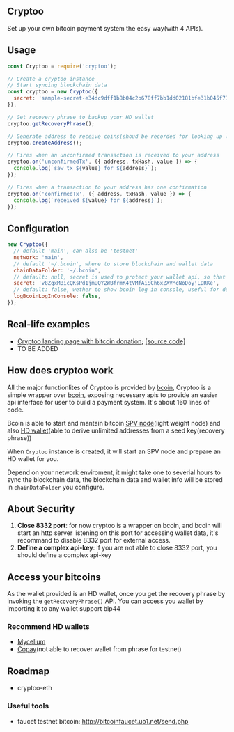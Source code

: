 ## Cryptoo

Set up your own bitcoin payment system the easy way(with 4 APIs).

## Usage

```js
const Cryptoo = require('cryptoo');

// Create a cryptoo instance
// Start syncing blockchain data
const cryptoo = new Cryptoo({
  secret: 'sample-secret-e34dc9dff1b8b04c2b678ff7bb1dd02181bfe31b045f77',
});

// Get recovery phrase to backup your HD wallet
cryptoo.getRecoveryPhrase();

// Generate address to receive coins(shoud be recorded for looking up later)
cryptoo.createAddress();

// Fires when an unconfirmed transaction is received to your address
cryptoo.on('unconfirmedTx', ({ address, txHash, value }) => {
  console.log(`saw tx ${value} for ${address}`);
});

// Fires when a transaction to your address has one confirmation
cryptoo.on('confirmedTx', ({ address, txHash, value }) => {
  console.log(`received ${value} for ${address}`);
});
```

## Configuration

```js
new Cryptoo({
  // default 'main', can also be 'testnet'
  network: 'main',
  // default '~/.bcoin', where to store blockchain and wallet data
  chainDataFolder: '~/.bcoin',
  // default: null, secret is used to protect your wallet api, so that if you open port 8332 accedently, other people wll not be able to access you wallet
  secret: 'v8ZgxMBicQKsPd1jmUQY2WBfrmK4tVMfAiSCh6xZXVMcNoDoyjLDRKe',
  // default: false, wether to show bcoin log in console, useful for debuging
  logBcoinLogInConsole: false,
});
```

## Real-life examples

- [Cryptoo landing page with bitcoin donation](https://getcryptoo.com); [[source code]](https://github.com/getcryptoo/cryptoo-example)
- TO BE ADDED

## How does cryptoo work

All the major functionlites of Cryptoo is provided by [bcoin](https://github.com/bcoin-org/bcoin), Cryptoo is a simple wrapper over [bcoin](https://github.com/bcoin-org/bcoin), exposing necessary apis to provide an easier api interface for user to build a payment system. It's about 160 lines of code.

Bcoin is able to start and mantain bitcoin [SPV node](https://bitcoin.org/en/operating-modes-guide#simplified-payment-verification-spv)(light weight node) and also [HD wallet](https://github.com/bitcoin/bips/blob/master/bip-0032.mediawiki)(able to derive unlimited addresses from a seed key(recovery phrase))

When `Cryptoo` instance is created, it will start an SPV node and prepare an HD wallet for you.

Depend on your network enviroment, it might take one to severial hours to sync the blockchain data, the blockchain data and wallet info will be stored in `chainDataFolder` you configure.
## About Security

1. **Close 8332 port**: for now cryptoo is a wrapper on bcoin, and bcoin will start an http server listening on this port for accessing wallet data, it's recommand to disable 8332 port for external access.
2. **Define a complex api-key**: if you are not able to close 8332 port, you should define a complex api-key

## Access your bitcoins

As the wallet provided is an HD wallet, once you get the recovery phrase by invoking the `getRecoveryPhrase()` API. You can access you wallet by importing it to any wallet support bip44

### Recommend HD wallets
- [Mycelium](https://wallet.mycelium.com/)
- [Copay](https://copay.io/)(not able to recover wallet from phrase for testnet)

## Roadmap

- cryptoo-eth

### Useful tools
- faucet testnet bitcoin: http://bitcoinfaucet.uo1.net/send.php
